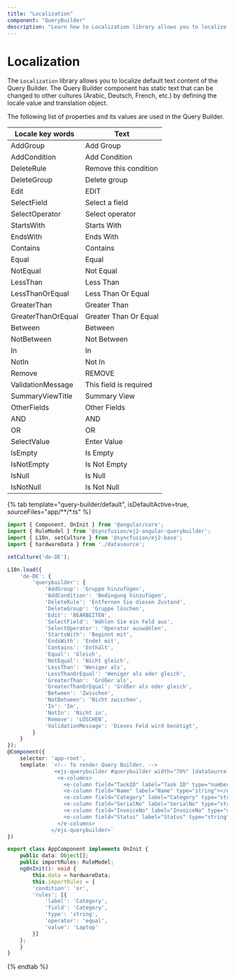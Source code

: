 ```yaml
---
title: "Localization"
component: "QueryBuilder"
description: "Learn how to Localization library allows you to localize default text content in the Essential JS 2 QueryBuilder control."
---
```


# Localization

The `Localization` library allows you to localize default text content of the Query Builder. The Query Builder component has static text that can be changed to other cultures (Arabic, Deutsch, French, etc.) by defining the locale value and translation object.

The following list of properties and its values are used in the Query Builder.

| Locale key words | Text |
| ------------ | ----------------------- |
| AddGroup  | Add Group |
| AddCondition  | Add Condition |
| DeleteRule | Remove this condition |
| DeleteGroup | Delete group |
| Edit | EDIT |
| SelectField | Select a field |
| SelectOperator | Select operator |
| StartsWith | Starts With|
| EndsWith | Ends With |
| Contains | Contains |
| Equal | Equal |
| NotEqual | Not Equal |
| LessThan | Less Than |
| LessThanOrEqual | Less Than Or Equal |
| GreaterThan | Greater Than |
| GreaterThanOrEqual | Greater Than Or Equal |
| Between | Between |
| NotBetween | Not Between|
| In | In |
| NotIn | Not In |
| Remove | REMOVE |
| ValidationMessage | This field is required |
| SummaryViewTitle | Summary View |
| OtherFields | Other Fields |
| AND | AND |
| OR | OR |
| SelectValue | Enter Value |
| IsEmpty | Is Empty |
| IsNotEmpty | Is Not Empty |
| IsNull | Is Null |
| IsNotNull | Is Not Null |

{% tab template="query-builder/default", isDefaultActive=true, sourceFiles="app/**/*.ts" %}

```typescript
import { Component, OnInit } from '@angular/core';
import { RuleModel } from '@syncfusion/ej2-angular-querybuilder';
import { L10n, setCulture } from '@syncfusion/ej2-base';
import { hardwareData } from './datasource';

setCulture('de-DE');

L10n.load({
    'de-DE': {
        'querybuilder': {
            'AddGroup': 'Gruppe hinzufügen',
            'AddCondition': 'Bedingung hinzufügen',
            'DeleteRule': 'Entfernen Sie diesen Zustand',
            'DeleteGroup': 'Gruppe löschen',
            'Edit': 'BEARBEITEN',
            'SelectField': 'Wählen Sie ein Feld aus',
            'SelectOperator': 'Operator auswählen',
            'StartsWith': 'Beginnt mit',
            'EndsWith': 'Endet mit',
            'Contains': 'Enthält',
            'Equal': 'Gleich',
            'NotEqual': 'Nicht gleich',
            'LessThan': 'Weniger als',
            'LessThanOrEqual': 'Weniger als oder gleich',
            'GreaterThan': 'Größer als',
            'GreaterThanOrEqual': 'Größer als oder gleich',
            'Between': 'Zwischen',
            'NotBetween': 'Nicht zwischen',
            'In': 'Im',
            'NotIn': 'Nicht in',
            'Remove': 'LÖSCHEN',
            'ValidationMessage': 'Dieses Feld wird benötigt',
        }
    }
});
@Component({
    selector: 'app-root',
    template: `<!-- To render Query Builder. -->
               <ejs-querybuilder #querybuilder width="70%" [dataSource]="data" [rule]="importRules" locale="de-DE">
                <e-columns>
                  <e-column field="TaskID" label="Task ID" type="number"></e-column>
                  <e-column field="Name" label="Name" type="string"></e-column>
                  <e-column field="Category" label="Category" type="string"></e-column>
                  <e-column field="SerialNo" label="SerialNo" type="string"></e-column>
                  <e-column field="InvoiceNo" label="InvoiceNo" type="string"></e-column>
                  <e-column field="Status" label="Status" type="string"></e-column>
                </e-columns>
              </ejs-querybuilder>`
})

export class AppComponent implements OnInit {
    public data: Object[];
    public importRules: RuleModel;
    ngOnInit(): void {
        this.data = hardwareData;
        this.importRules = {
        'condition': 'or',
        'rules': [{
            'label': 'Category',
            'field': 'Category',
            'type': 'string',
            'operator': 'equal',
            'value': 'Laptop'
        }]
    };
    }
}

```

{% endtab %}

